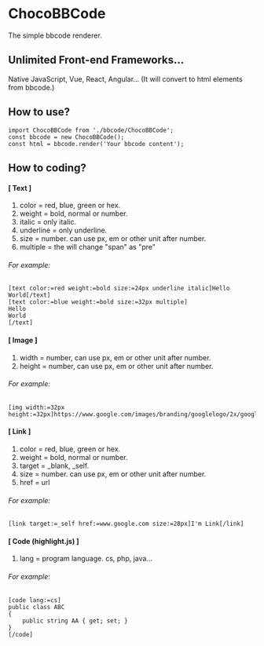 # ChocoBBCode
The simple bbcode renderer.

## Unlimited Front-end Frameworks...
Native JavaScript, Vue, React, Angular...
(It will convert to html elements from bbcode.)

## How to use?
    import ChocoBBCode from './bbcode/ChocoBBCode';
    const bbcode = new ChocoBBCode();
    const html = bbcode.render('Your bbcode content');
    
## How to coding?
#### [ Text ]
1. color = red, blue, green or hex.
2. weight = bold, normal or number.
3. italic = only italic.
4. underline = only underline.
5. size = number. can use px, em or other unit after number.
6. multiple = the will change "span" as "pre"
###### For example:
    [text color:=red weight:=bold size:=24px underline italic]Hello World[/text]
    [text color:=blue weight:=bold size:=32px multiple]
    Hello
    World
    [/text]
    
#### [ Image ]
1. width = number, can use px, em or other unit after number.
2. height = number, can use px, em or other unit after number.
###### For example:
    [img width:=32px height:=32px]https://www.google.com/images/branding/googlelogo/2x/googlelogo_color_272x92dp.png[/img]
    
#### [ Link ]
1. color = red, blue, green or hex.
2. weight = bold, normal or number.
3. target = _blank, _self.
4. size = number. can use px, em or other unit after number.
5. href = url
###### For example:
    [link target:=_self href:=www.google.com size:=28px]I'm Link[/link]
    
#### [ Code (highlight.js) ]
1. lang = program language. cs, php, java...
###### For example:
    [code lang:=cs]
    public class ABC
    {
        public string AA { get; set; }
    }
    [/code]
